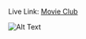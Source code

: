 Live Link: [Movie Club](https://64a7f24605790660b1adec41--movie-clubge.netlify.app/)



![Alt Text](https://firebasestorage.googleapis.com/v0/b/img-upload-7d368.appspot.com/o/sigma%20male%20movie.jpg?alt=media&token=c36c6a44-c8aa-489c-813d-83e1ded0123f
)
